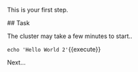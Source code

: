 This is your first step.

## Task

The cluster may take a few minutes to start..

`echo 'Hello World 2'`{{execute}}


Next...




